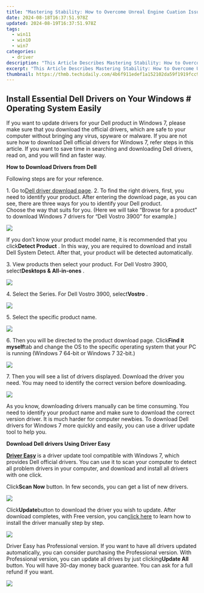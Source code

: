 ```yaml
---
title: "Mastering Stability: How to Overcome Unreal Engine Cuation Issues in PC Games"
date: 2024-08-18T16:37:51.978Z
updated: 2024-08-19T16:37:51.978Z
tags:
  - win11
  - win10
  - win7
categories:
  - driver
description: "This Article Describes Mastering Stability: How to Overcome Unreal Engine Cuation Issues in PC Games"
excerpt: "This Article Describes Mastering Stability: How to Overcome Unreal Engine Cuation Issues in PC Games"
thumbnail: https://thmb.techidaily.com/4b6f911edef1a152102da59f1919fcc97e9e702d6508977be51b2523b59d18b5.png
---
```


## Install Essential Dell Drivers on Your Windows # Operating System Easily

If you want to update drivers for your Dell product in Windows 7, please make sure that you download the official drivers, which are safe to your computer without bringing any virus, spyware or malware. If you are not sure how to download Dell official drivers for Windows 7, refer steps in this article. If you want to save time in searching and downloading Dell drivers, read on, and you will find an faster way.
  
**How to Download Drivers from Dell**
  
Following steps are for your reference.  
  
1\. Go to[Dell driver download page](https://shop-links.co/link/?exclusive=1&publisher_slug=itechdaily19598&url=http%3A%2F%2Fwww.dell.com%2Fsupport%2Fhome%2Fus%2Fen%2F19%2FProducts%2F%3Fapp%3Ddrivers).
2\. To find the right drivers, first, you need to identify your product. After entering the download page, as you can see, there are three ways for you to identify your Dell product.  
Choose the way that suits for you. (Here we will take “Browse for a product” to download Windows 7 drivers for “Dell Vostro 3900” for example.)  
  
![](https://images.drivereasy.com/wp-content/uploads/2016/05/img_5743c7c9e910d.png)
  
 If you don’t know your product model name, it is recommended that you click**Detect Product** . In this way, you are required to download and install Dell System Detect. After that, your product will be detected automatically.

3\. View products then select your product. For  Dell Vostro 3900, select**Desktops & All-in-ones** .
  
![](https://images.drivereasy.com/wp-content/uploads/2016/05/img_5743c9c8d4f02.png)
  
 4\. Select the Series. For  Dell Vostro 3900, select**Vostro** .
  
![](https://images.drivereasy.com/wp-content/uploads/2016/05/img_5743ca665b2a4.png)

5\. Select the specific product name.  
  
![](https://images.drivereasy.com/wp-content/uploads/2016/05/img_5743cb02886b7.png)

6\. Then you will be directed to the product download page. Click**Find it myself**tab and change the OS to the specific operating system that your PC is running (Windows 7 64-bit or Windows 7 32-bit.)  
  
![](https://images.drivereasy.com/wp-content/uploads/2016/05/img_5743cd44ee33b.png)
  
7\. Then you will see a list of drivers displayed. Download the driver you need. You may need to identify the correct version before downloading.
  
![](https://images.drivereasy.com/wp-content/uploads/2016/05/img_5743cdd05920a.png)

As you know, downloading drivers manually can be time consuming. You need to identify your product name and make sure to download the correct version driver. It is much harder for computer newbies. To download Dell drivers for Windows 7 more quickly and easily, you can use a driver update tool to help you.  
  
**Download Dell drivers Using Driver Easy**
  
**[Driver Easy](https://tools.techidaily.com/drivereasy/download/) [](https://tools.techidaily.com/drivereasy/download/)**  is a driver update tool compatible with Windows 7, which provides Dell official drivers. You can use it to scan your computer to detect all problem drivers in your computer, and download and install all drivers with one click.  
  
 Click**Scan Now** button. In few seconds, you can get a list of new drivers.  
  
![](https://images.drivereasy.com/wp-content/uploads/2017/04/img_5901dc0de9740.png)

Click**Update**button to download the driver you wish to update. After download completes, with Free version, you can[click here](https://tools.techidaily.com/drivereasy/download/) to learn how to install the driver manually step by step.

 ![](https://images.drivereasy.com/wp-content/uploads/2017/04/img_5901dc275d1a8.jpg)

 Driver Easy has Professional version. If you want to have all drivers updated automatically, you can consider purchasing the Professional version. With Professional version, you can update all drives by just clicking**Update All** button. You will have 30-day money back guarantee. You can ask for a full refund if you want.

<ins class="adsbygoogle"
     style="display:block"
     data-ad-format="autorelaxed"
     data-ad-client="ca-pub-7571918770474297"
     data-ad-slot="1223367746"></ins>



<ins class="adsbygoogle"
     style="display:block"
     data-ad-client="ca-pub-7571918770474297"
     data-ad-slot="8358498916"
     data-ad-format="auto"
     data-full-width-responsive="true"></ins>



<!-- affiliate ads begin -->
<a href="https://secure.2checkout.com/order/checkout.php?PRODS=4940317&QTY=1&AFFILIATE=108875&CART=1"><img src="https://secure.avangate.com/images/merchant/333ac5d90817d69113471fbb6e531bee/sps-partnership-728x90eng.png" border="0"></a>
<!-- affiliate ads end -->